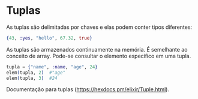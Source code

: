 # Tuplas
As tuplas são delimitadas por chaves e elas podem conter tipos diferentes:
```elixir
{43, :yes, "hello", 67.32, true}
```
As tuplas são armazenados continuamente na memória. É semelhante ao conceito de array. Pode-se consultar o elemento específico em uma tupla.

```elixir
tupla = {"name", :name, "age", 24}
elem(tupla, 2)  #"age"
elem(tupla, 3)  #24
```

Documentação para tuplas (https://hexdocs.pm/elixir/Tuple.html).